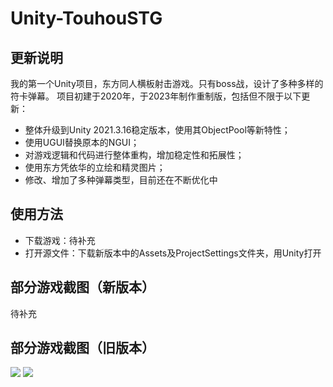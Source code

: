 # Unity-TouhouSTG
## 更新说明
我的第一个Unity项目，东方同人横板射击游戏。只有boss战，设计了多种多样的符卡弹幕。
项目初建于2020年，于2023年制作重制版，包括但不限于以下更新：  
- 整体升级到Unity 2021.3.16稳定版本，使用其ObjectPool等新特性；  
- 使用UGUI替换原本的NGUI；  
- 对游戏逻辑和代码进行整体重构，增加稳定性和拓展性；  
- 使用东方凭依华的立绘和精灵图片；  
- 修改、增加了多种弹幕类型，目前还在不断优化中  

## 使用方法
- 下载游戏：待补充
- 打开源文件：下载新版本中的Assets及ProjectSettings文件夹，用Unity打开


## 部分游戏截图（新版本）
待补充


## 部分游戏截图（旧版本）
![](https://i.bmp.ovh/imgs/2021/10/114320ba6c5360bb.png)
![](https://i.bmp.ovh/imgs/2021/10/40c08ccb3d999687.png)
